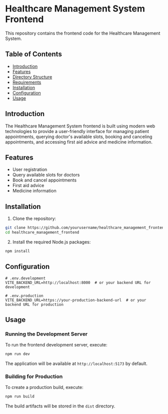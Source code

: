 # Healthcare Management System Frontend

This repository contains the frontend code for the Healthcare Management System.

## Table of Contents

- [Introduction](#introduction)
- [Features](#features)
- [Directory Structure](#directory-structure)
- [Requirements](#requirements)
- [Installation](#installation)
- [Configuration](#configuration)
- [Usage](#usage)


## Introduction

The Healthcare Management System frontend is built using modern web technologies to provide a user-friendly interface for managing patient appointments, querying doctor's available slots, booking and canceling appointments, and accessing first aid advice and medicine information.

## Features

- User registration
- Query available slots for doctors
- Book and cancel appointments
- First aid advice
- Medicine information

## Installation

1. Clone the repository:

```sh
git clone https://github.com/yourusername/healthcare_management_frontend.git
cd healthcare_management_frontend
```

2. Install the required Node.js packages:

```sh
npm install
```

## Configuration

```plaintext
# .env.development
VITE_BACKEND_URL=http://localhost:8000  # or your backend URL for development

# .env.production
VITE_BACKEND_URL=https://your-production-backend-url  # or your backend URL for production
```

## Usage

### Running the Development Server

To run the frontend development server, execute:

```sh
npm run dev
```

The application will be available at `http://localhost:5173` by default.

### Building for Production

To create a production build, execute:

```sh
npm run build
```

The build artifacts will be stored in the `dist` directory.

 
